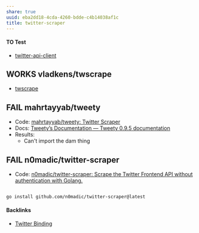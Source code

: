 ```yaml
---
share: true
uuid: eba2dd18-4cda-4260-bdde-c4b14038af1c
title: twitter-scraper
---
```

#### TO Test

* [twitter-api-client](/35341725-9479-4657-988c-e14a766cc7a2)

## WORKS vladkens/twscrape

* [twscrape](/157d789b-d138-4499-a60a-d719cc6b4e65)
## FAIL mahrtayyab/tweety

* Code: [mahrtayyab/tweety: Twitter Scraper](https://github.com/mahrtayyab/tweety)
* Docs: [Tweety’s Documentation — Tweety 0.9.5 documentation](https://mahrtayyab.github.io/tweety_docs/)
* Results:
	* Can't import the dam thing

## FAIL n0madic/twitter-scraper
* Code: [n0madic/twitter-scraper: Scrape the Twitter Frontend API without authentication with Golang.](https://github.com/n0madic/twitter-scraper)

``` bash

go install github.com/n0madic/twitter-scraper@latest

```

#### Backlinks

* [Twitter Binding](/cad65d7d-f5ee-44fd-bd8b-1e57637a23b6)